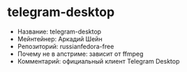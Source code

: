 telegram-desktop
================

* Название:                   telegram-desktop
* Мейнтейнер:                 Аркадий Шейн
* Репозиторий:                russianfedora-free
* Почему не в апстриме:       зависит от ffmpeg
* Комментарий:                официальный клиент Telegram Desktop
